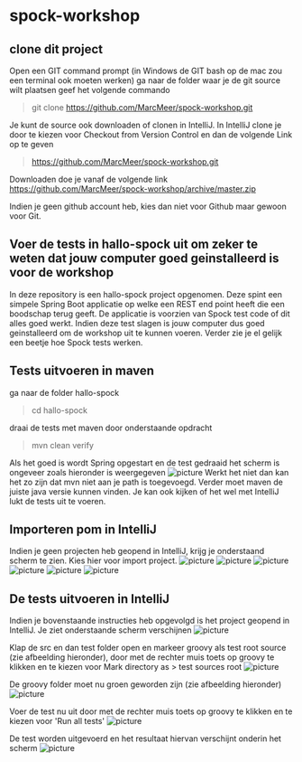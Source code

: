 # spock-workshop
## clone dit project
Open een GIT command prompt (in Windows de GIT bash op de mac zou een terminal ook moeten werken)
ga naar de folder waar je de git source wilt plaatsen
geef het volgende commando
>git clone https://github.com/MarcMeer/spock-workshop.git

Je kunt de source ook downloaden of clonen in IntelliJ. In IntelliJ clone je door te kiezen voor Checkout from Version Control en dan de volgende Link op te geven 
>https://github.com/MarcMeer/spock-workshop.git 

Downloaden doe je vanaf de volgende link https://github.com/MarcMeer/spock-workshop/archive/master.zip

Indien je geen github account heb, kies dan niet voor Github maar gewoon voor Git.

## Voer de tests in hallo-spock uit om zeker te weten dat jouw computer goed geinstalleerd is voor de workshop
In deze repository is een hallo-spock project opgenomen. Deze spint een simpele Spring Boot applicatie op welke een REST end point heeft die een boodschap terug geeft. De applicatie is voorzien van Spock test code of dit alles goed werkt. Indien deze test slagen is jouw computer dus goed geinstalleerd om de workshop uit te kunnen voeren. Verder zie je el gelijk een beetje hoe Spock tests werken.

## Tests uitvoeren in maven
ga naar de folder hallo-spock
>cd hallo-spock

draai de tests met maven door onderstaande opdracht
>mvn clean verify

Als het goed is wordt Spring opgestart en de test gedraaid het scherm is ongeveer zoals hieronder is weergegeven
![picture](https://github.com/MarcMeer/spock-workshop/blob/master/img/2018-05-29%2007.41.13%20PM.png?raw=true)
Werkt het niet dan kan het zo zijn dat mvn niet aan je path is toegevoegd. Verder moet maven de juiste java versie kunnen vinden. Je kan ook kijken of het wel met IntelliJ lukt de tests uit te voeren.

## Importeren pom in IntelliJ
Indien je geen projecten heb geopend in IntelliJ, krijg je onderstaand scherm te zien. Kies hier voor import project.
![picture](https://github.com/MarcMeer/spock-workshop/blob/master/img/image.png)
![picture](https://github.com/MarcMeer/spock-workshop/blob/master/img/image-2.png)
![picture](https://github.com/MarcMeer/spock-workshop/blob/master/img/image-3.png)
![picture](https://github.com/MarcMeer/spock-workshop/blob/master/img/image-1.png)
![picture](https://github.com/MarcMeer/spock-workshop/blob/master/img/2018-05-29%2008.13.17%20PM.png)
![picture](https://github.com/MarcMeer/spock-workshop/blob/master/img/image-5.png)

## De tests uitvoeren in IntelliJ
Indien je bovenstaande instructies heb opgevolgd is het project geopend in IntelliJ. Je ziet onderstaande scherm verschijnen
![picture](https://github.com/MarcMeer/spock-workshop/blob/master/img/2018-05-29%2007.52.27%20PM.png)

Klap de src en dan test folder open en markeer groovy als test root source (zie afbeelding hieronder), door met de rechter muis toets op groovy te klikken en te kiezen voor Mark directory as > test sources root
![picture](https://github.com/MarcMeer/spock-workshop/blob/master/img/2018-05-29%2007.55.19%20PM.png)

De groovy folder moet nu groen geworden zijn (zie afbeelding hieronder)
![picture](https://github.com/MarcMeer/spock-workshop/blob/master/img/2018-05-29%2007.55.35%20PM.png)

Voer de test nu uit door met de rechter muis toets op groovy te klikken en te kiezen voor 'Run all tests'
![picture](https://github.com/MarcMeer/spock-workshop/blob/master/img/2018-05-29%2007.59.49%20PM.png)

De test worden uitgevoerd en het resultaat hiervan verschijnt onderin het scherm
![picture](https://github.com/MarcMeer/spock-workshop/blob/master/img/2018-05-29%2008.02.01%20PM.png)

